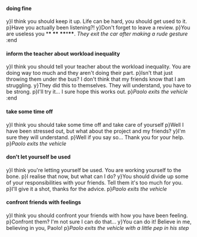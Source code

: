#### doing fine

y}I think you should keep it up. Life can be hard, you should get used to it.
p}Have you actually been listening?!
y}Don't forget to leave a review.
p}You are useless you \***\* \*\*** **\*\***\***\*\***. <i>They exit the car after making a rude gesture</i>
:end

#### inform the teacher about workload inequality

y}I think you should tell your teacher about the workload inequality. You are doing way too much and they aren't doing their part.
p}Isn't that just throwing them under the bus? I don't think that my friends know that I am struggling.
y}They did this to themselves. They will understand, you have to be strong.
p}I'll try it... I sure hope this works out.
p}<i>Paolo exits the vehicle</i>
:end

#### take some time off

y}I think you should take some time off and take care of yourself
p}Well I have been stressed out, but what about the project and my friends?
y}I'm sure they will understand.
p}Well if you say so... Thank you for your help.
p}<i>Paolo exits the vehicle</i>

#### don't let yourself be used

y}I think you're letting yourself be used. You are working yourself to the bone.
p}I realise that now, but what can I do?
y}You should divide up some of your responsibilities with your friends. Tell them it's too much for you.
p}I'll give it a shot, thanks for the advice.
p}<i>Paolo exits the vehicle</i>

#### confront friends with feelings

y}I think you should confront your friends with how you have been feeling.
p}Confront them? I'm not sure I can do that...
y}You can do it! Believe in me, believing in you, Paolo!
p}<i>Paolo exits the vehicle with a little pep in his step</i>

